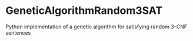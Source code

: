 # GeneticAlgorithmRandom3SAT
Python implementation of a genetic algorithm for satisfying random 3-CNF sentences
